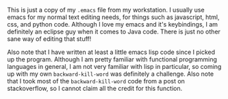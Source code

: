 This is just a copy of my `.emacs` file from my workstation. I usually
use emacs for my normal text editing needs, for things such as
javascript, html, css, and python code. Although I love my emacs and
it's keybindings, I am definitely an eclipse guy when it comes to Java
code. There is just no other sane way of editing that stuff!

Also note that I have written at least a little emacs lisp code since
I picked up the program. Although I am pretty familiar with functional
programming languages in general, I am not very familiar with lisp in
particular, so coming up with my own `backward-kill-word` was
definitely a challenge. Also note that I took most of the
`backward-kill-word` code from a post on stackoverflow, so I cannot
claim all the credit for this function.
